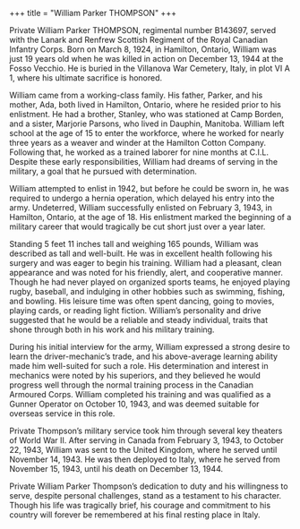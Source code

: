 +++
title = "William Parker THOMPSON"
+++

Private William Parker THOMPSON, regimental number B143697, served with the Lanark and Renfrew Scottish Regiment of the Royal Canadian Infantry Corps.
Born on March 8, 1924, in Hamilton, Ontario, William was just 19 years old when he was killed in action on December 13, 1944 at the Fosso Vecchio. 
He is buried in the Villanova War Cemetery, Italy, in plot VI A 1, where his ultimate sacrifice is honored.

William came from a working-class family. His father, Parker, and his mother, Ada, both lived in Hamilton, Ontario, where he resided prior to his enlistment. He had a brother, Stanley, who was stationed at Camp Borden, and a sister, Marjorie Parsons, who lived in Dauphin, Manitoba. 
William left school at the age of 15 to enter the workforce, where he worked for nearly three years as a weaver and winder at the Hamilton Cotton Company. Following that, he worked as a trained laborer for nine months at C.I.L. 
Despite these early responsibilities, William had dreams of serving in the military, a goal that he pursued with determination.

William attempted to enlist in 1942, but before he could be sworn in, he was required to undergo a hernia operation, which delayed his entry into the army. Undeterred, William successfully enlisted on February 3, 1943, in Hamilton, Ontario, at the age of 18. His enlistment marked the beginning of a military career that would tragically be cut short just over a year later.

Standing 5 feet 11 inches tall and weighing 165 pounds, William was described as tall and well-built. He was in excellent health following his surgery and was eager to begin his training. William had a pleasant, clean appearance and was noted for his friendly, alert, and cooperative manner. Though he had never played on organized sports teams, he enjoyed playing rugby, baseball, and indulging in other hobbies such as swimming, fishing, and bowling. His leisure time was often spent dancing, going to movies, playing cards, or reading light fiction. William’s personality and drive suggested that he would be a reliable and steady individual, traits that shone through both in his work and his military training.

During his initial interview for the army, William expressed a strong desire to learn the driver-mechanic’s trade, and his above-average learning ability made him well-suited for such a role. His determination and interest in mechanics were noted by his superiors, and they believed he would progress well through the normal training process in the Canadian Armoured Corps. 
William completed his training and was qualified as a Gunner Operator on October 10, 1943, and was deemed suitable for overseas service in this role.

Private Thompson’s military service took him through several key theaters of World War II. After serving in Canada from February 3, 1943, to October 22, 1943, William was sent to the United Kingdom, where he served until November 14, 1943. He was then deployed to Italy, where he served from November 15, 1943, until his death on December 13, 1944. 

Private William Parker Thompson’s dedication to duty and his willingness to serve, despite personal challenges, stand as a testament to his character. Though his life was tragically brief, his courage and commitment to his country will forever be remembered at his final resting place in Italy.
